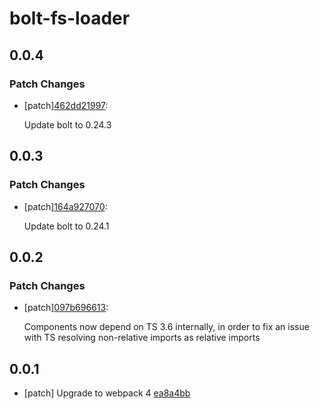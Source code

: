 # bolt-fs-loader

## 0.0.4

### Patch Changes

- [patch][462dd21997](https://bitbucket.org/atlassian/atlaskit-mk-2/commits/462dd21997):

  Update bolt to 0.24.3

## 0.0.3

### Patch Changes

- [patch][164a927070](https://bitbucket.org/atlassian/atlaskit-mk-2/commits/164a927070):

  Update bolt to 0.24.1

## 0.0.2

### Patch Changes

- [patch][097b696613](https://bitbucket.org/atlassian/atlaskit-mk-2/commits/097b696613):

  Components now depend on TS 3.6 internally, in order to fix an issue with TS resolving non-relative imports as relative imports

## 0.0.1

- [patch] Upgrade to webpack 4 [ea8a4bb](https://bitbucket.org/atlassian/atlaskit-mk-2/commits/ea8a4bb)
